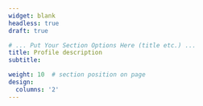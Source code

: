 ```yaml
---
widget: blank
headless: true
draft: true 

# ... Put Your Section Options Here (title etc.) ...
title: Profile description
subtitle:

weight: 10  # section position on page
design:
  columns: '2'
---
```



